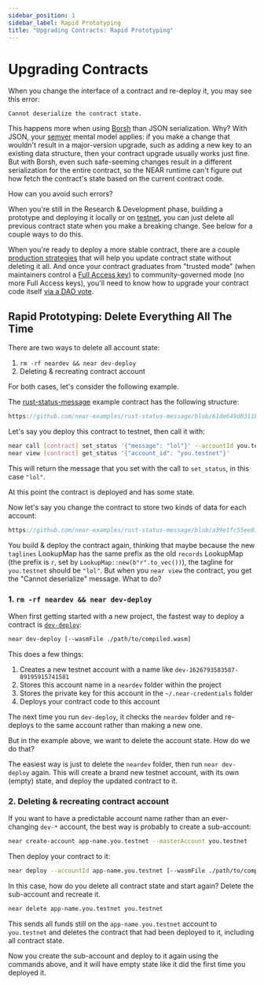 ```yaml
---
sidebar_position: 1
sidebar_label: Rapid Prototyping
title: "Upgrading Contracts: Rapid Prototyping"
---
```


# Upgrading Contracts

When you change the interface of a contract and re-deploy it, you may see this error:

    Cannot deserialize the contract state.

This happens more when using [Borsh](../contract-interface/serialization-interface.md) than JSON serialization. Why? With JSON, your [semver](https://semver.org/) mental model applies: if you make a change that wouldn't result in a major-version upgrade, such as adding a new key to an existing data structure, then your contract upgrade usually works just fine. But with Borsh, even such safe-seeming changes result in a different serialization for the entire contract, so the NEAR runtime can't figure out how fetch the contract's state based on the current contract code.

How can you avoid such errors?

When you're still in the Research & Development phase, building a prototype and deploying it locally or on [testnet](https://docs.near.org/docs/concepts/networks), you can just delete all previous contract state when you make a breaking change. See below for a couple ways to do this.

When you're ready to deploy a more stable contract, there are a couple [production strategies](./production-basics.md) that will help you update contract state without deleting it all. And once your contract graduates from "trusted mode" (when maintainers control a [Full Access key](https://docs.near.org/docs/concepts/account#access-keys)) to community-governed mode (no more Full Access keys), you'll need to know how to upgrade your contract code itself [via a DAO vote](./via-dao-vote.md).


## Rapid Prototyping: Delete Everything All The Time

There are two ways to delete all account state:

1. `rm -rf neardev && near dev-deploy`
2. Deleting & recreating contract account

For both cases, let's consider the following example.

The [rust-status-message](https://github.com/near-examples/rust-status-message) example contract has the following structure:

```rust reference
https://github.com/near-examples/rust-status-message/blob/61de649d8311bef5957c129e6ad1407101a0f873/src/lib.rs#L7-L31
```

Let's say you deploy this contract to testnet, then call it with:

```bash
near call [contract] set_status '{"message": "lol"}' --accountId you.testnet
near view [contract] get_status '{"account_id": "you.testnet"}'
```

This will return the message that you set with the call to `set_status`, in this case `"lol"`.

At this point the contract is deployed and has some state. 

Now let's say you change the contract to store two kinds of data for each account:

```rust reference
https://github.com/near-examples/rust-status-message/blob/a39e1fc55ee018b631e3304ba6f0884b7558873e/src/lib.rs#L7-L42
```

You build & deploy the contract again, thinking that maybe because the new `taglines` LookupMap has the same prefix as the old `records` LookupMap (the prefix is `r`, set by `LookupMap::new(b"r".to_vec())`), the tagline for `you.testnet` should be `"lol"`. But when you `near view` the contract, you get the "Cannot deserialize" message. What to do?

### 1. `rm -rf neardev && near dev-deploy`

When first getting started with a new project, the fastest way to deploy a contract is [`dev-deploy`](https://docs.near.org/docs/concepts/account#how-to-create-a-dev-account):

```bash
near dev-deploy [--wasmFile ./path/to/compiled.wasm]
```

This does a few things:

1. Creates a new testnet account with a name like `dev-1626793583587-89195915741581`
2. Stores this account name in a `neardev` folder within the project
3. Stores the private key for this account in the `~/.near-credentials` folder
4. Deploys your contract code to this account

The next time you run `dev-deploy`, it checks the `neardev` folder and re-deploys to the same account rather than making a new one.

But in the example above, we want to delete the account state. How do we do that?

The easiest way is just to delete the `neardev` folder, then run `near dev-deploy` again. This will create a brand new testnet account, with its own (empty) state, and deploy the updated contract to it.

### 2. Deleting & recreating contract account

If you want to have a predictable account name rather than an ever-changing `dev-*` account, the best way is probably to create a sub-account:

```bash title="Create sub-account"
near create-account app-name.you.testnet --masterAccount you.testnet
```

Then deploy your contract to it:

```bash title="Deploy to sub-account"
near deploy --accountId app-name.you.testnet [--wasmFile ./path/to/compiled.wasm]
```

In this case, how do you delete all contract state and start again? Delete the sub-account and recreate it.

```bash title="Delete sub-account"
near delete app-name.you.testnet you.testnet
```

This sends all funds still on the `app-name.you.testnet` account to `you.testnet` and deletes the contract that had been deployed to it, including all contract state.

Now you create the sub-account and deploy to it again using the commands above, and it will have empty state like it did the first time you deployed it.
